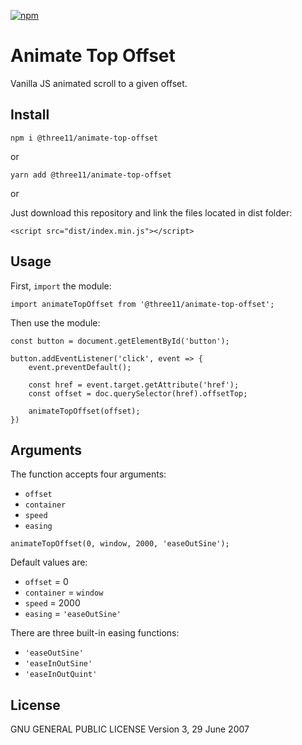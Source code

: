 [![npm](https://img.shields.io/npm/dt/@three11/animate-top-offset.svg)](https://www.npmjs.com/package/@three11/animate-top-offset)

# Animate Top Offset

Vanilla JS animated scroll to a given offset.

## Install

```
npm i @three11/animate-top-offset
```

or

```
yarn add @three11/animate-top-offset
```

or

Just download this repository and link the files located in dist folder:

```
<script src="dist/index.min.js"></script>
```

## Usage

First, `import` the module:

```
import animateTopOffset from '@three11/animate-top-offset';
```

Then use the module:

```
const button = document.getElementById('button');

button.addEventListener('click', event => {
	event.preventDefault();

	const href = event.target.getAttribute('href');
	const offset = doc.querySelector(href).offsetTop;

	animateTopOffset(offset);
})
```

## Arguments

The function accepts four arguments:

*   `offset`
*   `container`
*   `speed`
*   `easing`

```
animateTopOffset(0, window, 2000, 'easeOutSine');
```

Default values are:

*   `offset` = 0
*   `container` = `window`
*   `speed` = 2000
*   `easing` = `'easeOutSine'`

There are three built-in easing functions:

*   `'easeOutSine'`
*   `'easeInOutSine'`
*   `'easeInOutQuint'`

## License

GNU GENERAL PUBLIC LICENSE
Version 3, 29 June 2007
